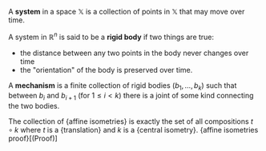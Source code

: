 A **system** in a space $\mathbb{X}$ is a collection of points in $\mathbb{X}$ that may move over time.

A system in $\mathbb{R}^n$ is said to be a **rigid body** if two things are true:

 - the distance between any two points in the body never changes over time
 - the "orientation" of the body is preserved over time.

A **mechanism** is a finite collection of rigid bodies $(b_1, \ldots, b_k)$ such that between $b_i$ and $b_{i+1}$ (for $1 \leq i < k$) there is a joint of some kind connecting the two bodies.

The collection of {affine isometries} is exactly the set of all compositions $t \circ k$ where $t$ is a {translation} and $k$ is a {central isometry}. {affine isometries proof}[(Proof)]
